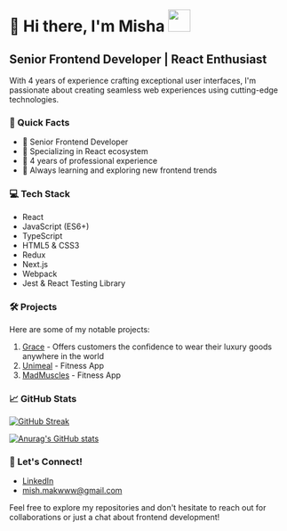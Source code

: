 # 👋 Hi there, I'm Misha <img src="https://media.giphy.com/media/nVTxfg1Kb9MhW/giphy.gif" width="40">

## Senior Frontend Developer | React Enthusiast

With 4 years of experience crafting exceptional user interfaces, I'm passionate about creating seamless web experiences using cutting-edge technologies.

### 🚀 Quick Facts

- 💼 Senior Frontend Developer
- 🔭 Specializing in React ecosystem
- 🌟 4 years of professional experience
- 🌱 Always learning and exploring new frontend trends

### 💻 Tech Stack

- React
- JavaScript (ES6+)
- TypeScript
- HTML5 & CSS3
- Redux
- Next.js
- Webpack
- Jest & React Testing Library

### 🛠️ Projects

Here are some of my notable projects:

1. [Grace](https://www.grace-technology.io/) - Offers customers the confidence to wear their luxury goods anywhere in the world
2. [Unimeal](https://unimeal.com/) - Fitness App
3. [MadMuscles](https://madmuscles.com/) - Fitness App

### 📈 GitHub Stats

[![GitHub Streak](https://streak-stats.demolab.com?user=michaelDORY&theme=dracula&hide_border=true)](https://git.io/streak-stats)

[![Anurag's GitHub stats](https://github-readme-stats.vercel.app/api?username=michaelDORY&show_icons=true&theme=dracula)](https://github.com/anuraghazra/github-readme-stats)

### 🤝 Let's Connect!

- [LinkedIn](your-linkedin-profile)
- mish.makwww@gmail.com

Feel free to explore my repositories and don't hesitate to reach out for collaborations or just a chat about frontend development!
